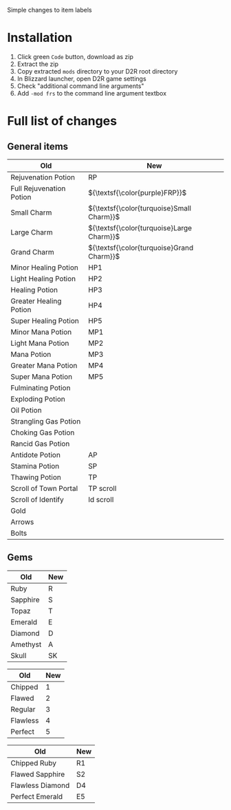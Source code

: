 Simple changes to item labels

# Installation

1) Click green `Code` button, download as zip
2) Extract the zip
3) Copy extracted `mods` directory to your D2R root directory
4) In Blizzard launcher, open D2R game settings
5) Check "additional command line arguments"
6) Add `-mod frs` to the command line argument textbox

# Full list of changes

## General items

| Old                      | New              |
|--------------------------|------------------|
| Rejuvenation Potion      | RP               |
| Full Rejuvenation Potion | ${\textsf{\color{purple}FRP}}$ |
| Small Charm              | ${\textsf{\color{turquoise}Small Charm}}$ |
| Large Charm              | ${\textsf{\color{turquoise}Large Charm}}$ |
| Grand Charm              | ${\textsf{\color{turquoise}Grand Charm}}$ |
| Minor Healing Potion     | HP1              |
| Light Healing Potion     | HP2              |
| Healing Potion           | HP3              |
| Greater Healing Potion   | HP4              |
| Super Healing Potion     | HP5              |
| Minor Mana Potion        | MP1              |
| Light Mana Potion        | MP2              |
| Mana Potion              | MP3              |
| Greater Mana Potion      | MP4              |
| Super Mana Potion        | MP5              |
| Fulminating Potion       |                  |
| Exploding Potion         |                  |
| Oil Potion               |                  |
| Strangling Gas Potion    |                  |
| Choking Gas Potion       |                  |
| Rancid Gas Potion        |                  |
| Antidote Potion          | AP               |
| Stamina Potion           | SP               |
| Thawing Potion           | TP               |
| Scroll of Town Portal    | TP scroll        |
| Scroll of Identify       | Id scroll        |
| Gold                     |                  |
| Arrows                   |                  |
| Bolts                    |                  |

## Gems


| Old      | New |
|----------|-----|
| Ruby     | R   |
| Sapphire | S   |
| Topaz    | T   |
| Emerald  | E   |
| Diamond  | D   |
| Amethyst | A   |
| Skull    | SK  |


| Old      | New |
|----------|-----|
| Chipped  | 1   |
| Flawed   | 2   |
| Regular  | 3   |
| Flawless | 4   |
| Perfect  | 5   |


| Old              | New |
|------------------|-----|
| Chipped Ruby     | R1  |
| Flawed Sapphire  | S2  |
| Flawless Diamond | D4  |
| Perfect Emerald  | E5  |

